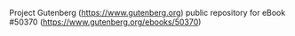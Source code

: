 Project Gutenberg (https://www.gutenberg.org) public repository for
eBook #50370 (https://www.gutenberg.org/ebooks/50370)
